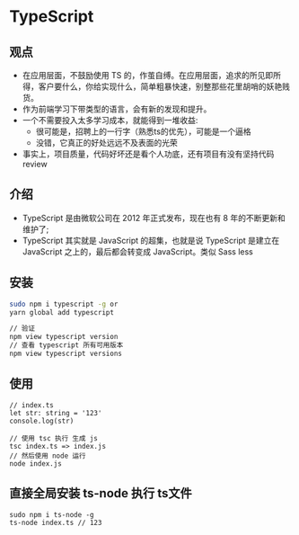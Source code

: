 # TypeScript 

## 观点
- 在应用层面，不鼓励使用 TS 的，作茧自缚。在应用层面，追求的所见即所得，客户要什么，你给实现什么，简单粗暴快速，别整那些花里胡哨的妖艳贱货。
- 作为前端学习下带类型的语言，会有新的发现和提升。
- 一个不需要投入太多学习成本，就能得到一堆收益: 
    - 很可能是，招聘上的一行字（熟悉ts的优先），可能是一个逼格
    - 没错，它真正的好处远远不及表面的光荣
- 事实上，项目质量，代码好坏还是看个人功底，还有项目有没有坚持代码 review

## 介绍
- TypeScript 是由微软公司在 2012 年正式发布，现在也有 8 年的不断更新和维护了;
- TypeScript 其实就是 JavaScript 的超集，也就是说 TypeScript 是建立在 JavaScript 之上的，最后都会转变成 JavaScript。类似 Sass less
## 安装
```sh
sudo npm i typescript -g or
yarn global add typescript

// 验证
npm view typescript version  
// 查看 typescript 所有可用版本
npm view typescript versions
```
## 使用
```
// index.ts
let str: string = '123'
console.log(str)

// 使用 tsc 执行 生成 js
tsc index.ts => index.js
// 然后使用 node 运行
node index.js
```
## 直接全局安装 ts-node 执行 ts文件
```
sudo npm i ts-node -g
ts-node index.ts // 123
```
